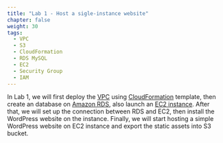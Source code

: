 ```yaml
---
title: "Lab 1 - Host a sigle-instance website"
chapter: false
weight: 30
tags:
  - VPC
  - S3
  - CloudFormation
  - RDS MySQL
  - EC2
  - Security Group
  - IAM
---
```


In Lab 1, we will first deploy the [VPC](https://aws.amazon.com/vpc) using [CloudFormation](https://aws.amazon.com/cloudformation/) template, then create  an database on [Amazon RDS](https://aws.amazon.com/rds/), also launch an [EC2 instance](https://aws.amazon.com/ec2). After that, we will set up the connection between RDS and EC2, then install the WordPress website on the instance. Finally, we will start hosting a simple WordPress website on EC2 instance and export the static assets into S3 bucket.